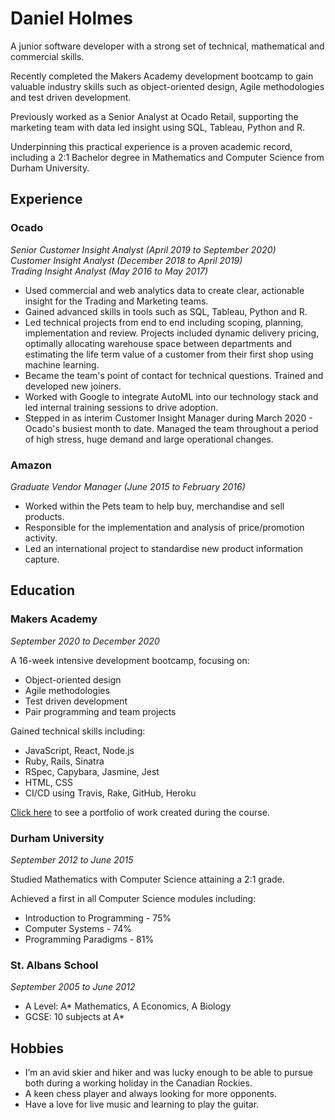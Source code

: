 # Daniel Holmes

A junior software developer with a strong set of technical, mathematical and commercial skills.

Recently completed the Makers Academy development bootcamp to gain valuable industry skills such as object-oriented design, Agile methodologies and test driven development.

Previously worked as a Senior Analyst at Ocado Retail, supporting the marketing team with data led insight using SQL, Tableau, Python and R.

Underpinning this practical experience is a proven academic record, including a 2:1 Bachelor degree in Mathematics and Computer Science from Durham University.

## Experience

### Ocado
*Senior Customer Insight Analyst (April 2019 to September 2020)*  
*Customer Insight Analyst (December 2018 to April 2019)*  
*Trading Insight Analyst (May 2016 to May 2017)*  

- Used commercial and web analytics data to create clear, actionable insight for the Trading and Marketing teams.
- Gained advanced skills in tools such as SQL, Tableau, Python and R. 
- Led technical projects from end to end including scoping, planning, implementation and review. Projects included dynamic delivery pricing, optimally allocating warehouse space between departments and estimating the life term value of a customer from their first shop using machine learning.
- Became the team's point of contact for technical questions. Trained and developed new joiners.
- Worked with Google to integrate AutoML into our technology stack and led internal training sessions to drive adoption.
- Stepped in as interim Customer Insight Manager during March 2020 - Ocado's busiest month to date. Managed the team throughout a period of high stress, huge demand and large operational changes.

### Amazon 
*Graduate Vendor Manager (June 2015 to February 2016)*

- Worked within the Pets team to help buy, merchandise and sell products.
- Responsible for the implementation and analysis of price/promotion activity.
- Led an international project to standardise new product information capture.

## Education

### Makers Academy
*September 2020 to December 2020*

A 16-week intensive development bootcamp, focusing on:

 - Object-oriented design
 - Agile methodologies
 - Test driven development
 - Pair programming and team projects

 Gained technical skills including:
 - JavaScript, React, Node.js
 - Ruby, Rails, Sinatra 
 - RSpec, Capybara, Jasmine, Jest
 - HTML, CSS
 - CI/CD using Travis, Rake, GitHub, Heroku

[Click here](Portfolio.md) to see a portfolio of work created during the course.



### Durham University
*September 2012 to June 2015*

Studied Mathematics with Computer Science attaining a 2:1 grade.

Achieved a first in all Computer Science modules including:

 - Introduction to Programming - 75%  
 - Computer Systems - 74%  
 - Programming Paradigms - 81%  
 ### St. Albans School
 *September 2005 to June 2012*

- A Level: A* Mathematics, A Economics, A Biology  
- GCSE:   10 subjects at A*

## Hobbies

- I’m an avid skier and hiker and was lucky enough to be able to pursue both during a working holiday in the Canadian Rockies.
- A keen chess player and always looking for more opponents.
- Have a love for live music and learning to play the guitar.
